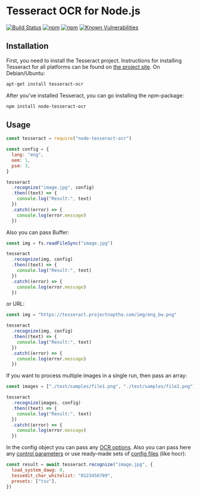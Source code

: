 # Tesseract OCR for Node.js

[![Build Status](https://img.shields.io/travis/zapolnoch/node-tesseract-ocr/master.svg?style=flat-square)](https://travis-ci.org/zapolnoch/node-tesseract-ocr)
[![npm](https://img.shields.io/npm/v/node-tesseract-ocr.svg?style=flat-square)](https://www.npmjs.com/package/node-tesseract-ocr)
[![npm](https://img.shields.io/npm/dm/node-tesseract-ocr.svg?style=flat-square)](https://www.npmjs.com/package/node-tesseract-ocr)
[![Known Vulnerabilities](https://snyk.io/test/github/zapolnoch/node-tesseract-ocr/badge.svg)](https://snyk.io/test/github/zapolnoch/node-tesseract-ocr)

## Installation

First, you need to install the Tesseract project. Instructions for installing Tesseract for all platforms can be found on [the project site](https://github.com/tesseract-ocr/tessdoc/blob/master/Installation.md). On Debian/Ubuntu:

```bash
apt-get install tesseract-ocr
```

After you've installed Tesseract, you can go installing the npm-package:

```bash
npm install node-tesseract-ocr
```

## Usage

```js
const tesseract = require("node-tesseract-ocr")

const config = {
  lang: "eng",
  oem: 1,
  psm: 3,
}

tesseract
  .recognize("image.jpg", config)
  .then((text) => {
    console.log("Result:", text)
  })
  .catch((error) => {
    console.log(error.message)
  })
```

Also you can pass Buffer:

```js
const img = fs.readFileSync("image.jpg")

tesseract
  .recognize(img, config)
  .then((text) => {
    console.log("Result:", text)
  })
  .catch((error) => {
    console.log(error.message)
  })
```

or URL:

```js
const img = "https://tesseract.projectnaptha.com/img/eng_bw.png"

tesseract
  .recognize(img, config)
  .then((text) => {
    console.log("Result:", text)
  })
  .catch((error) => {
    console.log(error.message)
  })
```

If you want to process multiple images in a single run, then pass an array:

```js
const images = ["./test/samples/file1.png", "./test/samples/file2.png"]

tesseract
  .recognize(images, config)
  .then((text) => {
    console.log("Result:", text)
  })
  .catch((error) => {
    console.log(error.message)
  })
```

In the config object you can pass any [OCR options](https://github.com/tesseract-ocr/tesseract/blob/master/doc/tesseract.1.asc#options). Also you can pass here any [control parameters](https://tesseract-ocr.github.io/tessdoc/tess3/ControlParams) or use ready-made sets of [config files](https://github.com/tesseract-ocr/tesseract/tree/master/tessdata/configs) (like hocr):

```js
const result = await tesseract.recognize("image.jpg", {
  load_system_dawg: 0,
  tessedit_char_whitelist: "0123456789",
  presets: ["tsv"],
})
```

